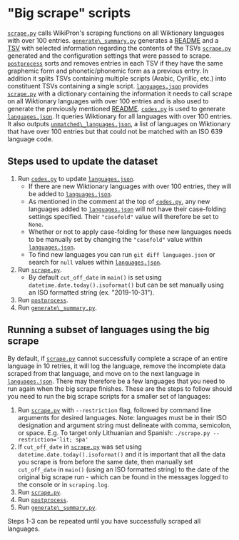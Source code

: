 "Big scrape" scripts
====================

[`scrape.py`](scrape.py) calls WikiPron's scraping functions on all Wiktionary
languages with over 100 entries. [`generate\_summary.py`](generate_summary.py)
generates a [README](../README.md) and a [TSV](../languages_summary.tsv) with
selected information regarding the contents of the TSVs [`scrape.py`](scrape.py)
generated and the configuration settings that were passed to scrape.
[`postprocess`](postprocess) sorts and removes entries in each TSV if they have
the same graphemic form and phonetic/phonemic form as a previous entry. In
addition it splits TSVs containing multiple scripts (Arabic, Cyrillic, etc.)
into constituent TSVs containing a single script.
[`languages.json`](languages.json) provides [`scrape.py`](scrape.py) with a
dictionary containing the information it needs to call scrape on all Wiktionary
languages with over 100 entries and is also used to generate the previously
mentioned [README](../README.md). [`codes.py`](codes.py) is used to generate
[`languages.json`](languages.json). It queries Wiktionary for all languages with
over 100 entries. It also outputs
[`unmatched\_languages.json`](unmatched_languages.json), a list of languages on
Wiktionary that have over 100 entries but that could not be matched with an ISO
639 language code.

Steps used to update the dataset
--------------------------------

1.  Run [`codes.py`](codes.py) to update [`languages.json`](languages.json).
    -   If there are new Wiktionary languages with over 100 entries, they will
        be added to [`languages.json`](languages.json).
    -   As mentioned in the comment at the top of [`codes.py`](codes.py), any new
        languages added to [`languages.json`](languages.json) will not have their
        case-folding settings specified. Their `"casefold"` value will therefore
        be set to `None`.
    -   Whether or not to apply case-folding for these new languages needs to be
        manually set by changing the `"casefold"` value within
        [`languages.json`](languages.json).
    -   To find new languages you can run `git diff languages.json` or search
        for `null` values within [`languages.json`](languages.json).
2.  Run [`scrape.py`](scrape.py).
    -   By default `cut_off_date` in `main()` is set using
        `datetime.date.today().isoformat()` but can be set manually using an ISO
        formatted string (ex. "2019-10-31").
3.  Run [`postprocess`](postprocess).
4.  Run [`generate\_summary.py`](generate_summary.py).

Running a subset of languages using the big scrape
--------------------------------------------------
By default, if [`scrape.py`](scrape.py) cannot successfully complete a scrape of
an entire language in 10 retries, it will log the language, remove the
incomplete data scraped from that language, and move on to the next language in
[`languages.json`](languages.json). There may therefore be a few languages that
you need to run again when the big scrape finishes. These are the steps to
follow should you need to run the big scrape scripts for a smaller set of
languages:

1.  Run [`scrape.py`](scrape.py) with `--restriction` flag, followed by command line
    arguments for desired languages. Note: languages must be in their ISO designation
    and argument string must delineate with comma, semicolon, or space. 
    E.g. To target only Lithuanian and Spanish:
    `./scrape.py --restriction='lit; spa'`
2.  If `cut_off_date` in [`scrape.py`](scrape.py) was set using
    `datetime.date.today().isoformat()` and it is important that all the data
    you scrape is from before the same date, then manually set `cut_off_date` in
    `main()` (using an ISO formatted string) to the date of the original big
    scrape run - which can be found in the messages logged to the console or in
    `scraping.log`.
3.  Run [`scrape.py`](scrape.py).
4.  Run [`postprocess`](postprocess).
5.  Run [`generate\_summary.py`](generate_summary.py).

Steps 1-3 can be repeated until you have successfully scraped all languages.
